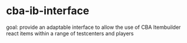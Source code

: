 # cba-ib-interface
goal: provide an adaptable interface to allow the use of CBA Itembuilder react items within a range of testcenters and players
